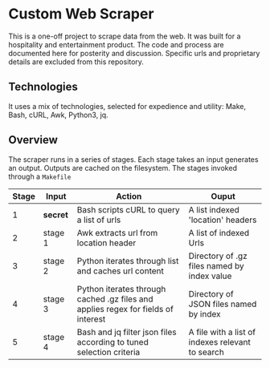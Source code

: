 # Custom Web Scraper

This is a one-off project to scrape data from the web. It was built for a hospitality and entertainment product. The code and process are documented here for posterity and discussion. Specific urls and proprietary details are excluded from this repository.

## Technologies

It uses a mix of technologies, selected for expedience and utility:
Make, Bash, cURL, Awk, Python3, jq.

## Overview

The scraper runs in a series of stages. Each stage takes an input generates an output. Outputs are cached on the filesystem. The stages invoked through a `Makefile`

| Stage | Input      | Action                                                                            | Ouput                                            |
| ----- | ---------- | --------------------------------------------------------------------------------- | ------------------------------------------------ |
| 1     | **secret** | Bash scripts cURL to query a list of urls                                         | A list indexed 'location' headers                |
| 2     | stage 1    | Awk extracts url from location header                                             | A list of indexed Urls                           |
| 3     | stage 2    | Python iterates through list and caches url content                               | Directory of .gz files named by index value      |
| 4     | stage 3    | Python iterates through cached .gz files and applies regex for fields of interest | Directory of JSON files named by index           |
| 5     | stage 4    | Bash and jq filter json files according to tuned selection criteria               | A file with a list of indexes relevant to search |
